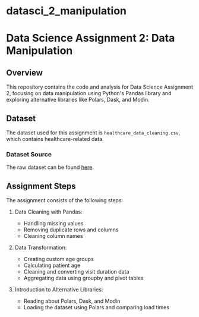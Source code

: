 # datasci_2_manipulation

# Data Science Assignment 2: Data Manipulation

## Overview
This repository contains the code and analysis for Data Science Assignment 2, focusing on data manipulation using Python's Pandas library and exploring alternative libraries like Polars, Dask, and Modin.

## Dataset
The dataset used for this assignment is `healthcare_data_cleaning.csv`, which contains healthcare-related data.

### Dataset Source
The raw dataset can be found [here](https://raw.githubusercontent.com/hantswilliams/HHA_507_2023/main/WK2/data/healthcare_data_cleaning.csv).

## Assignment Steps
The assignment consists of the following steps:

1. Data Cleaning with Pandas:
   - Handling missing values
   - Removing duplicate rows and columns
   - Cleaning column names

2. Data Transformation:
   - Creating custom age groups
   - Calculating patient age
   - Cleaning and converting visit duration data
   - Aggregating data using groupby and pivot tables

3. Introduction to Alternative Libraries:
   - Reading about Polars, Dask, and Modin
   - Loading the dataset using Polars and comparing load times

